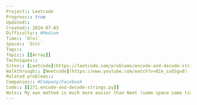 ```yaml
---
Project:: Leetcode
Progress:: true
Updated:: 
Created:: 2024-07-03
Difficulty:: #Medium 
Time:: `O(n)`
Space:: `O(n)`
Tags:: 
Topic:: [[Array]]
Techniques:: 
Sites:: [Leetcode](https://leetcode.com/problems/encode-and-decode-strings/description/)
Walkthrough:: [Neetcode](https://www.youtube.com/watch?v=B1k_sxOSgv8)
Related problems:: 
Companies:: #Company/Facebook
Code:: [[271.encode-and-decode-strings.py]]
Note:: My own method is much more easier than Neet (same space same time) but just roughly understand it in case one day we need to use it.
---
```


